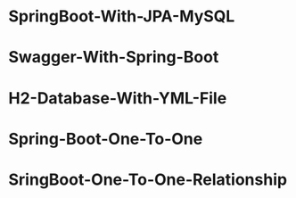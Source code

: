 # SpringBoot-With-JPA-MySQL
# Swagger-With-Spring-Boot
# H2-Database-With-YML-File
# Spring-Boot-One-To-One
# SringBoot-One-To-One-Relationship
